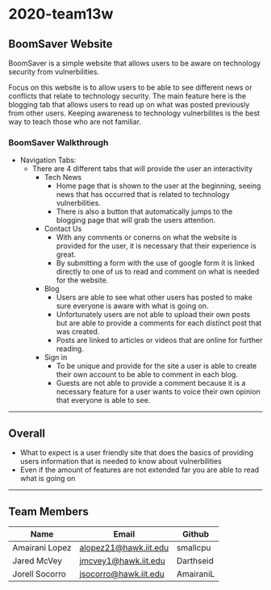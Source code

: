 # 2020-team13w


## BoomSaver Website

BoomSaver is a simple website that allows users to be aware on technology security from vulnerbilities.

Focus on this website is to allow users to be able to see different news or conflicts that relate to technology security. The main feature here is the blogging tab that allows users to read up on what was posted previously from other users. Keeping awareness to technology vulnerbilites is the best way to teach those who are not familiar.

### BoomSaver Walkthrough

* Navigation Tabs:
  * There are 4 different tabs that will provide the user an interactivity
    * Tech News
      * Home page that is shown to the user at the beginning, seeing news that has occurred that is related to technology vulnerbilities.
      * There is also a button that automatically jumps to the blogging page that will grab the users attention.
    * Contact Us
      * With any comments or conerns on what the website is provided for the user, it is necessary that their experience is great.
      * By submitting a form with the use of google form it is linked directly to one of us to read and comment on what is needed for the website.
    * Blog
      * Users are able to see what other users has posted to make sure everyone is aware with what is going on.
      * Unfortunately users are not able to upload their own posts but are able to provide a comments for each distinct post that was created.
      * Posts are linked to articles or videos that are online for further reading.
    * Sign in
      * To be unique and provide for the site a user is able to create their own account to be able to comment in each blog.
      * Guests are not able to provide a comment because it is a necessary feature for a user wants to voice their own opinion that everyone is able to see.

  
---
## Overall

  * What to expect is a user friendly site that does the basics of providing users information that is needed to know about vulnerbilities
  * Even if the amount of features are not extended far you are able to read what is going on

---
## Team Members

|Name|Email|Github|
|-----|-----|-----|
|Amairani Lopez |alopez21@hawk.iit.edu |smallcpu|
|Jared McVey | jmcvey1@hawk.iit.edu  |Darthseid|
|Jorell Socorro | jsocorro@hawk.iit.edu |AmairaniL|

